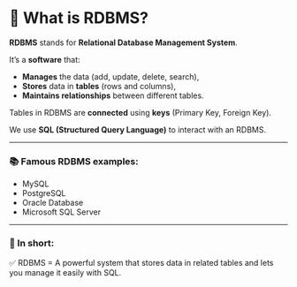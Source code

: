 # 🌟 What is RDBMS?

**RDBMS** stands for **Relational Database Management System**.

It’s a **software** that:
- **Manages** the data (add, update, delete, search),
- **Stores** data in **tables** (rows and columns),
- **Maintains relationships** between different tables.

Tables in RDBMS are **connected** using **keys** (Primary Key, Foreign Key).

We use **SQL (Structured Query Language)** to interact with an RDBMS.

---

### 📚 Famous RDBMS examples:
- MySQL
- PostgreSQL
- Oracle Database
- Microsoft SQL Server

---

### 🚀 In short:  
✅ RDBMS = A powerful system that stores data in related tables and lets you manage it easily with SQL.